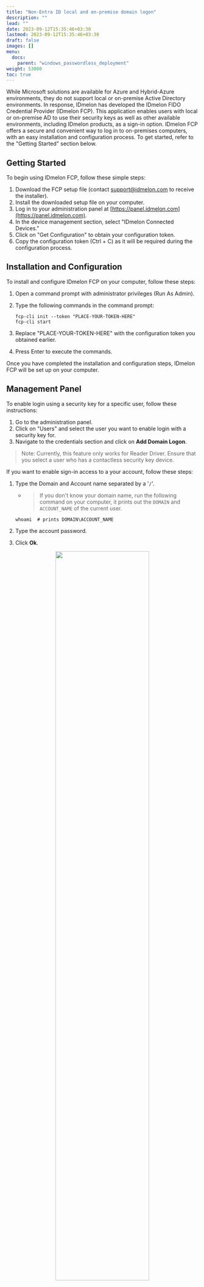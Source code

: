 ```yaml
---
title: "Non-Entra ID local and on-premise domain logon"
description: ""
lead: ""
date: 2023-09-12T15:35:46+03:30
lastmod: 2023-09-12T15:35:46+03:30
draft: false
images: []
menu:
  docs:
    parent: "windows_passwordless_deployment"
weight: 53000
toc: true
---
```


While Microsoft solutions are available for Azure and Hybrid-Azure environments, they do not support local or on-premise Active Directory environments. In response, IDmelon has developed the IDmelon FIDO Credential Provider (IDmelon FCP). This application enables users with local or on-premise AD to use their security keys as well as other available environments, including IDmelon products, as a sign-in option. IDmelon FCP offers a secure and convenient way to log in to on-premises computers, with an easy installation and configuration process. To get started, refer to the "Getting Started" section below.

## Getting Started

To begin using IDmelon FCP, follow these simple steps:

1. Download the FCP setup file (contact support@idmelon.com to receive the installer).
2. Install the downloaded setup file on your computer.
3. Log in to your administration panel at [https://panel.idmelon.com](https://panel.idmelon.com).
4. In the device management section, select "IDmelon Connected Devices."
5. Click on "Get Configuration" to obtain your configuration token.
6. Copy the configuration token (Ctrl + C) as it will be required during the configuration process.

## Installation and Configuration

To install and configure IDmelon FCP on your computer, follow these steps:

1. Open a command prompt with administrator privileges (Run As Admin).
2. Type the following commands in the command prompt:

   ```commandline
   fcp-cli init --token "PLACE-YOUR-TOKEN-HERE"
   fcp-cli start
   ```

3. Replace "PLACE-YOUR-TOKEN-HERE" with the configuration token you obtained earlier.
4. Press Enter to execute the commands.

Once you have completed the installation and configuration steps, IDmelon FCP will be set up on your computer.

## Management Panel

To enable login using a security key for a specific user, follow these instructions:

1. Go to the administration panel.
2. Click on "Users" and select the user you want to enable login with a security key for.
3. Navigate to the credentials section and click on **Add Domain Logon**.

> Note: Currently, this feature only works for Reader Driver. Ensure that you select a user who has a contactless security key device.

If you want to enable sign-in access to a your account, follow these steps:

1. Type the Domain and Account name separated by a '`/`'.

    - > If you don't know your domain name, run the following command on your computer, it prints out the `DOMAIN` and `ACCOUNT_NAME` of the current user.

    ```commandLine
    whoami  # prints DOMAIN\ACCOUNT_NAME
    ```

2. Type the account password.
3. Click **Ok**.

<div align="center">
    <img width="70%" src="/images/vendor/DirectoryServicesIntegration/FCP/domain-user-pass.png" class="doc-img-frame">
</div>

> **Note:** For local accounts, a single dot (.) can be used as the domain name of the account. (e.g., `./Dwight`)\
> **Note:** Make sure to enter the account password correctly, as it is necessary for successful login.

Congratulations! You have now installed and configured IDmelon FCP on your computer.

## Login Experience

After you have successfully installed and configured IDmelon FCP on your computer, each time you want to login to your computer, on the lock screen, select IDmelon FCP, Tap your card on the reader and enter your PIN and press Enter and enjoy the seamless login experience.

<div align="center">
    <img width="90%" src="/images/vendor/DirectoryServicesIntegration/FCP/fcp-login.png" class="doc-img-frame">
</div>

For further assistance or inquiries, please contact our support team at support@idmelon.com.
